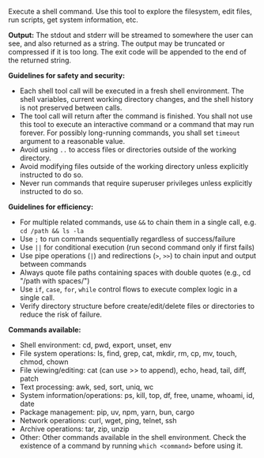 Execute a shell command. Use this tool to explore the filesystem, edit files, run scripts, get system information, etc.

**Output:**
The stdout and stderr will be streamed to somewhere the user can see, and also returned as a string. The output may be truncated or compressed if it is too long. The exit code will be appended to the end of the returned string.

**Guidelines for safety and security:**
- Each shell tool call will be executed in a fresh shell environment. The shell variables, current working directory changes, and the shell history is not preserved between calls.
- The tool call will return after the command is finished. You shall not use this tool to execute an interactive command or a command that may run forever. For possibly long-running commands, you shall set `timeout` argument to a reasonable value.
- Avoid using `..` to access files or directories outside of the working directory.
- Avoid modifying files outside of the working directory unless explicitly instructed to do so.
- Never run commands that require superuser privileges unless explicitly instructed to do so.

**Guidelines for efficiency:**
- For multiple related commands, use `&&` to chain them in a single call, e.g. `cd /path && ls -la`
- Use `;` to run commands sequentially regardless of success/failure
- Use `||` for conditional execution (run second command only if first fails)
- Use pipe operations (`|`) and redirections (`>`, `>>`) to chain input and output between commands
- Always quote file paths containing spaces with double quotes (e.g., cd "/path with spaces/")
- Use `if`, `case`, `for`, `while` control flows to execute complex logic in a single call.
- Verify directory structure before create/edit/delete files or directories to reduce the risk of failure.

**Commands available:**
- Shell environment: cd, pwd, export, unset, env
- File system operations: ls, find, grep, cat, mkdir, rm, cp, mv, touch, chmod, chown
- File viewing/editing: cat (can use >> to append), echo, head, tail, diff, patch
- Text processing: awk, sed, sort, uniq, wc
- System information/operations: ps, kill, top, df, free, uname, whoami, id, date
- Package management: pip, uv, npm, yarn, bun, cargo
- Network operations: curl, wget, ping, telnet, ssh
- Archive operations: tar, zip, unzip
- Other: Other commands available in the shell environment. Check the existence of a command by running `which <command>` before using it.

